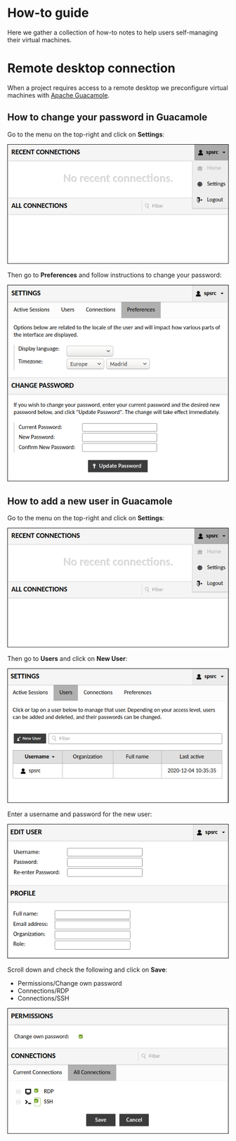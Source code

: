 # How-to guide

Here we gather a collection of how-to notes to help users self-managing their virtual machines.

# Remote desktop connection

When a project requires access to a remote desktop we preconfigure virtual machines with
[Apache Guacamole](https://guacamole.apache.org).

## How to change your password in Guacamole

Go to the menu on the top-right and click on **Settings**:

![](images/guac-menu-user.png)

Then go to **Preferences** and follow instructions to change your password:

![](images/guac-change-pwd.png)

## How to add a new user in Guacamole

Go to the menu on the top-right and click on **Settings**:

![](images/guac-menu-user.png)

Then go to **Users** and click on **New User**:

![](images/guac-add-user-1.png)

Enter a username and password for the new user:

![](images/guac-add-user-2.png)

Scroll down and check the following and click on **Save**:

* Permissions/Change own password
* Connections/RDP
* Connections/SSH

![](images/guac-add-user-3.png)
